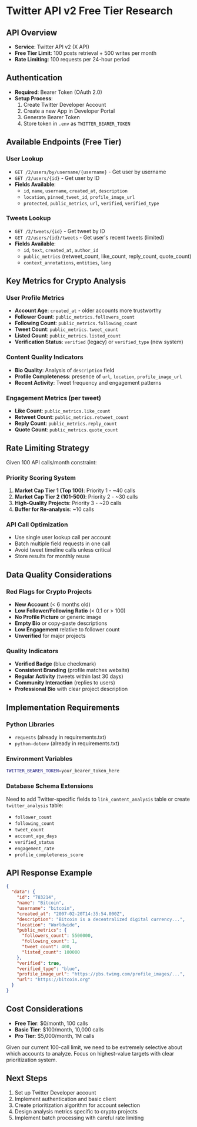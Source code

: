 # Twitter API v2 Free Tier Research

## API Overview
- **Service**: Twitter API v2 (X API)
- **Free Tier Limit**: 100 posts retrieval + 500 writes per month
- **Rate Limiting**: 100 requests per 24-hour period

## Authentication
- **Required**: Bearer Token (OAuth 2.0)
- **Setup Process**:
  1. Create Twitter Developer Account
  2. Create a new App in Developer Portal
  3. Generate Bearer Token
  4. Store token in `.env` as `TWITTER_BEARER_TOKEN`

## Available Endpoints (Free Tier)
### User Lookup
- `GET /2/users/by/username/{username}` - Get user by username
- `GET /2/users/{id}` - Get user by ID
- **Fields Available**: 
  - `id`, `name`, `username`, `created_at`, `description`
  - `location`, `pinned_tweet_id`, `profile_image_url`
  - `protected`, `public_metrics`, `url`, `verified`, `verified_type`

### Tweets Lookup
- `GET /2/tweets/{id}` - Get tweet by ID
- `GET /2/users/{id}/tweets` - Get user's recent tweets (limited)
- **Fields Available**:
  - `id`, `text`, `created_at`, `author_id`
  - `public_metrics` (retweet_count, like_count, reply_count, quote_count)
  - `context_annotations`, `entities`, `lang`

## Key Metrics for Crypto Analysis
### User Profile Metrics
- **Account Age**: `created_at` - older accounts more trustworthy
- **Follower Count**: `public_metrics.followers_count`
- **Following Count**: `public_metrics.following_count`
- **Tweet Count**: `public_metrics.tweet_count`
- **Listed Count**: `public_metrics.listed_count`
- **Verification Status**: `verified` (legacy) or `verified_type` (new system)

### Content Quality Indicators
- **Bio Quality**: Analysis of `description` field
- **Profile Completeness**: presence of `url`, `location`, `profile_image_url`
- **Recent Activity**: Tweet frequency and engagement patterns

### Engagement Metrics (per tweet)
- **Like Count**: `public_metrics.like_count`
- **Retweet Count**: `public_metrics.retweet_count`
- **Reply Count**: `public_metrics.reply_count`
- **Quote Count**: `public_metrics.quote_count`

## Rate Limiting Strategy
Given 100 API calls/month constraint:

### Priority Scoring System
1. **Market Cap Tier 1 (Top 100)**: Priority 1 - ~40 calls
2. **Market Cap Tier 2 (101-500)**: Priority 2 - ~30 calls
3. **High-Quality Projects**: Priority 3 - ~20 calls
4. **Buffer for Re-analysis**: ~10 calls

### API Call Optimization
- Use single user lookup call per account
- Batch multiple field requests in one call
- Avoid tweet timeline calls unless critical
- Store results for monthly reuse

## Data Quality Considerations
### Red Flags for Crypto Projects
- **New Account** (< 6 months old)
- **Low Follower/Following Ratio** (< 0.1 or > 100)
- **No Profile Picture** or generic image
- **Empty Bio** or copy-paste descriptions
- **Low Engagement** relative to follower count
- **Unverified** for major projects

### Quality Indicators
- **Verified Badge** (blue checkmark)
- **Consistent Branding** (profile matches website)
- **Regular Activity** (tweets within last 30 days)
- **Community Interaction** (replies to users)
- **Professional Bio** with clear project description

## Implementation Requirements
### Python Libraries
- `requests` (already in requirements.txt)
- `python-dotenv` (already in requirements.txt)

### Environment Variables
```bash
TWITTER_BEARER_TOKEN=your_bearer_token_here
```

### Database Schema Extensions
Need to add Twitter-specific fields to `link_content_analysis` table or create `twitter_analysis` table:
- `follower_count`
- `following_count`
- `tweet_count`
- `account_age_days`
- `verified_status`
- `engagement_rate`
- `profile_completeness_score`

## API Response Example
```json
{
  "data": {
    "id": "783214",
    "name": "Bitcoin",
    "username": "bitcoin",
    "created_at": "2007-02-20T14:35:54.000Z",
    "description": "Bitcoin is a decentralized digital currency...",
    "location": "Worldwide",
    "public_metrics": {
      "followers_count": 5500000,
      "following_count": 1,
      "tweet_count": 400,
      "listed_count": 100000
    },
    "verified": true,
    "verified_type": "blue",
    "profile_image_url": "https://pbs.twimg.com/profile_images/...",
    "url": "https://bitcoin.org"
  }
}
```

## Cost Considerations
- **Free Tier**: $0/month, 100 calls
- **Basic Tier**: $100/month, 10,000 calls
- **Pro Tier**: $5,000/month, 1M calls

Given our current 100-call limit, we need to be extremely selective about which accounts to analyze. Focus on highest-value targets with clear prioritization system.

## Next Steps
1. Set up Twitter Developer account
2. Implement authentication and basic client
3. Create prioritization algorithm for account selection
4. Design analysis metrics specific to crypto projects
5. Implement batch processing with careful rate limiting
